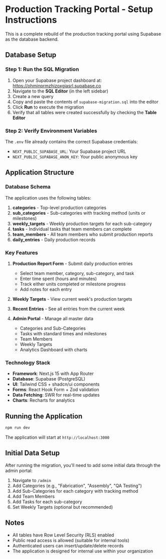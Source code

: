 # Production Tracking Portal - Setup Instructions

This is a complete rebuild of the production tracking portal using Supabase as the database backend.

## Database Setup

### Step 1: Run the SQL Migration

1. Open your Supabase project dashboard at: https://ohminprmzhizoxgjasrl.supabase.co
2. Navigate to the **SQL Editor** (in the left sidebar)
3. Create a new query
4. Copy and paste the contents of `supabase-migration.sql` into the editor
5. Click **Run** to execute the migration
6. Verify that all tables were created successfully by checking the **Table Editor**

### Step 2: Verify Environment Variables

The `.env` file already contains the correct Supabase credentials:
- `NEXT_PUBLIC_SUPABASE_URL`: Your Supabase project URL
- `NEXT_PUBLIC_SUPABASE_ANON_KEY`: Your public anonymous key

## Application Structure

### Database Schema

The application uses the following tables:

1. **categories** - Top-level production categories
2. **sub_categories** - Sub-categories with tracking method (units or milestones)
3. **weekly_targets** - Weekly production targets for each sub-category
4. **tasks** - Individual tasks that team members can complete
5. **team_members** - All team members who submit production reports
6. **daily_entries** - Daily production records

### Key Features

1. **Production Report Form** - Submit daily production entries
   - Select team member, category, sub-category, and task
   - Enter time spent (hours and minutes)
   - Track either units completed or milestone progress
   - Add notes for each entry

2. **Weekly Targets** - View current week's production targets

3. **Recent Entries** - See all entries from the current week

4. **Admin Portal** - Manage all master data
   - Categories and Sub-Categories
   - Tasks with standard times and milestones
   - Team Members
   - Weekly Targets
   - Analytics Dashboard with charts

### Technology Stack

- **Framework**: Next.js 15 with App Router
- **Database**: Supabase (PostgreSQL)
- **UI**: Tailwind CSS + shadcn/ui components
- **Forms**: React Hook Form + Zod validation
- **Data Fetching**: SWR for real-time updates
- **Charts**: Recharts for analytics

## Running the Application

```bash
npm run dev
```

The application will start at `http://localhost:3000`

## Initial Data Setup

After running the migration, you'll need to add some initial data through the admin portal:

1. Navigate to `/admin`
2. Add Categories (e.g., "Fabrication", "Assembly", "QA Testing")
3. Add Sub-Categories for each category with tracking method
4. Add Team Members
5. Add Tasks for each sub-category
6. Set Weekly Targets (optional but recommended)

## Notes

- All tables have Row Level Security (RLS) enabled
- Public read access is allowed (suitable for internal tools)
- Authenticated users can insert/update/delete records
- The application is designed for internal use within your organization
